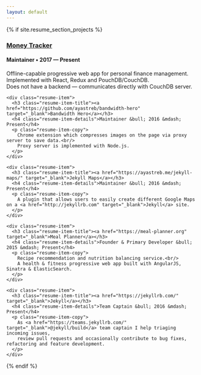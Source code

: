 ```yaml
---
layout: default
---
```


<div class="wrapper">
  {% if site.resume_section_projects %}
  <!-- begin Projects -->
  <section class="content-section">
    <div class="resume-item">
      <h3 class="resume-item-title"><a href="https://github.com/ayastreb/money-tracker" target="_blank">Money Tracker</a></h3>
      <h4 class="resume-item-details">Maintainer &bull; 2017 &mdash; Present</h4>
      <p class="resume-item-copy">
        Offline-capable progressive web app for personal finance management.
        Implemented with React, Redux and PouchDB/CouchDB.<br/>
        Does not have a backend &mdash; communicates directly with CouchDB server.
      </p>
    </div>

    <div class="resume-item">
      <h3 class="resume-item-title"><a href="https://github.com/ayastreb/bandwidth-hero" target="_blank">Bandwidth Hero</a></h3>
      <h4 class="resume-item-details">Maintainer &bull; 2016 &mdash; Present</h4>
      <p class="resume-item-copy">
        Chrome extension which compresses images on the page via proxy server to save data.<br/>
        Proxy server is implemented with Node.js.
      </p>
    </div>

    <div class="resume-item">
      <h3 class="resume-item-title"><a href="https://ayastreb.me/jekyll-maps/" target="_blank">Jekyll Maps</a></h3>
      <h4 class="resume-item-details">Maintainer &bull; 2016 &mdash; Present</h4>
      <p class="resume-item-copy">
        A plugin that allows users to easily create different Google Maps on a <a href="http://jekyllrb.com" target="_blank">Jekyll</a> site.
      </p>
    </div>

    <div class="resume-item">
      <h3 class="resume-item-title"><a href="https://meal-planner.org" target="_blank">Meal Planner</a></h3>
      <h4 class="resume-item-details">Founder & Primary Developer &bull; 2015 &mdash; Present</h4>
      <p class="resume-item-copy">
        Recipe recommendation and nutrition balancing service.<br/>
        A health & fitness progressive web app built with AngularJS, Sinatra & ElasticSearch.
      </p>
    </div>

    <div class="resume-item">
      <h3 class="resume-item-title"><a href="https://jekyllrb.com/" target="_blank">Jekyll</a></h3>
      <h4 class="resume-item-details">Team Captain &bull; 2016 &mdash; Present</h4>
      <p class="resume-item-copy">
        As <a href="https://teams.jekyllrb.com/" target="_blank">@jekyll/build</a> team captain I help triaging incoming issues,
        review pull requests and occasionally contribute to bug fixes, refactoring and feature development.
      </p>
    </div>

  </section>
  <!-- end Projects -->
  {% endif %}
</div>
